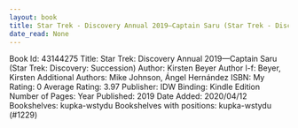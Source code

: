 ```yaml
---
layout: book
title: Star Trek - Discovery Annual 2019—Captain Saru (Star Trek - Discovery - Succession)
date_read: None
---
```


Book Id: 43144275
Title: Star Trek: Discovery Annual 2019—Captain Saru (Star Trek: Discovery: Succession)
Author: Kirsten Beyer
Author l-f: Beyer, Kirsten
Additional Authors: Mike Johnson, Ángel Hernández
ISBN: 
My Rating: 0
Average Rating: 3.97
Publisher: IDW
Binding: Kindle Edition
Number of Pages: 
Year Published: 2019
Date Added: 2020/04/12
Bookshelves: kupka-wstydu
Bookshelves with positions: kupka-wstydu (#1229)

